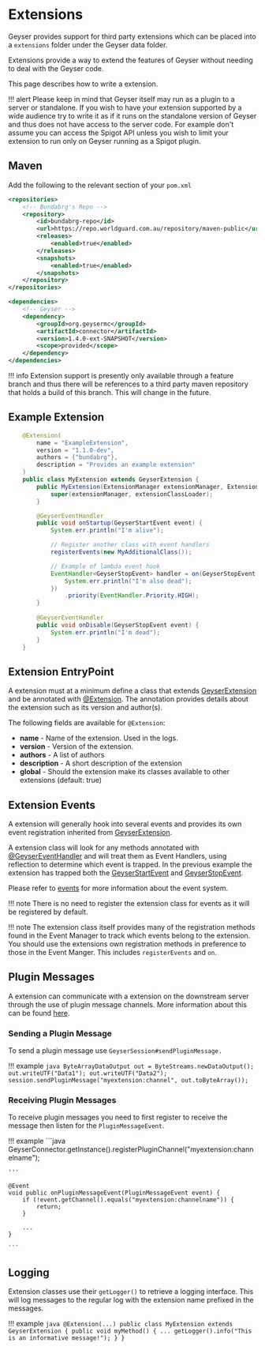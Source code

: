 # Extensions

Geyser provides support for third party extensions which can be placed into a `extensions` folder under the Geyser data folder.

Extensions provide a way to extend the features of Geyser without needing to deal with the Geyser code. 

This page describes how to write a extension.

!!! alert
    Please keep in mind that Geyser itself may run as a plugin to a server or standalone. If you wish to have your extension
    supported by a wide audience try to write it as if it runs on the standalone version of Geyser and thus does
    not have access to the server code. For example don't assume you can access the Spigot API unless you wish to limit
    your extension to run only on Geyser running as a Spigot plugin.

## Maven

Add the following to the relevant section of your `pom.xml`

```xml
<repositories>
    <!-- Bundabrg's Repo -->
    <repository>
        <id>bundabrg-repo</id>
        <url>https://repo.worldguard.com.au/repository/maven-public</url>
        <releases>
            <enabled>true</enabled>
        </releases>
        <snapshots>
            <enabled>true</enabled>
        </snapshots>
    </repository>
</repositories>

<dependencies>
    <!-- Geyser -->
    <dependency>
        <groupId>org.geysermc</groupId>
        <artifactId>connector</artifactId>
        <version>1.4.0-ext-SNAPSHOT</version>
        <scope>provided</scope>
    </dependency>
</dependencies>
```

!!! info
    Extension support is presently only available through a feature branch and thus there will be references to a third party
    maven repository that holds a build of this branch.  This will change in the future.


## Example Extension

```java
    @Extension(
        name = "ExampleExtension",
        version = "1.1.0-dev",
        authors = {"bundabrg"},
        description = "Provides an example extension"
    )
    public class MyExtension extends GeyserExtension {
        public MyExtension(ExtensionManager extensionManager, ExtensionClassLoader extensionClassLoader) {
            super(extensionManager, extensionClassLoader);
        }

        @GeyserEventHandler
        public void onStartup(GeyserStartEvent event) {
            System.err.println("I'm alive");

            // Register another class with event handlers
            registerEvents(new MyAdditionalClass());

            // Example of lambda event hook
            EventHandler<GeyserStopEvent> handler = on(GeyserStopEvent.class, event -> {
                System.err.println("I'm also dead");
            })
                .priority(EventHandler.Priority.HIGH);
        }
        
        @GeyserEventHandler
        public void onDisable(GeyserStopEvent event) {
            System.err.println("I'm dead");
        }
    }
```

## Extension EntryPoint

A extension must at a minimum define a class that extends [GeyserExtension](https://bundabrg.github.io/Geyser/apidocs/org/geysermc/connector/extension/GeyserExtension.html) 
and be annotated with [@Extension](https://bundabrg.github.io/Geyser/apidocs/org/geysermc/connector/extension/annotations/Extension.html). The annotation 
provides details about the extension such as its version and author(s).

The following fields are available for `@Extension`:

* **name** - Name of the extension. Used in the logs.
* **version** - Version of the extension.
* **authors** - A list of authors
* **description** - A short description of the extension
* **global** - Should the extension make its classes available to other extensions (default: true)

## Extension Events

A extension will generally hook into several events and provides its own event registration inherited from 
[GeyserExtension](https://bundabrg.github.io/Geyser/apidocs/org/geysermc/connector/extension/GeyserExtension.html).

A extension class will look for any methods annotated with [@GeyserEventHandler](https://bundabrg.github.io/Geyser/apidocs/org/geysermc/connector/event/annotations/GeyserEventHandler.html) 
and will treat them as Event Handlers, using reflection to determine which event is trapped. 
In the previous example the extension has trapped both the [GeyserStartEvent](https://bundabrg.github.io/Geyser/apidocs/org/geysermc/connector/event/events/geyser/GeyserStartEvent.html)
and [GeyserStopEvent](https://bundabrg.github.io/Geyser/apidocs/org/geysermc/connector/event/events/geyser/GeyserStopEvent.html).

Please refer to [events](events.md) for more information about the event system. 

!!! note
    There is no need to register the extension class for events as it will be registered by default.

!!! note
    The extension class itself provides many of the registration methods found in the Event Manager to track which events belong to the extension. You
    should use the extensions own registration methods in preference to those in the Event Manger. This includes
    `registerEvents` and `on`.

## Plugin Messages

A extension can communicate with a extension on the downstream server through the use of plugin message channels. More information about
this can be found [here](https://www.spigotmc.org/wiki/bukkit-bungee-plugin-messaging-channel). 

### Sending a Plugin Message

To send a plugin message use `GeyserSession#sendPluginMessage.`

!!! example
    ```java
    ByteArrayDataOutput out = ByteStreams.newDataOutput();
    out.writeUTF("Data1");
    out.writeUTF("Data2");
    session.sendPluginMessage("myextension:channel", out.toByteArray());
    ```
    
### Receiving Plugin Messages

To receive plugin messages you need to first register to receive the message then listen for the `PluginMessageEvent`.

!!! example
    ```java
    GeyserConnector.getInstance().registerPluginChannel("myextension:channelname");
    
    '''
    
    @Event
    void public onPluginMessageEvent(PluginMessageEvent event) {
        if (!event.getChannel().equals("myextension:channelname")) {
            return;
        }
        
        ...
    }
    
    ```

## Logging

Extension classes use their `getLogger()` to retrieve a logging interface. This will log messages to the regular log
with the extension name prefixed in the messages.

!!! example
    ```java
    @Extension(...)
    public class MyExtension extends GeyserExtension {
        public void myMethod() {
            ...
            getLogger().info("This is an informative message!");
        }
    }
    ``` 
